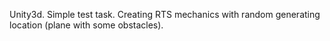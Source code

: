 Unity3d. Simple test task. Creating RTS mechanics with random generating location (plane with some obstacles).
